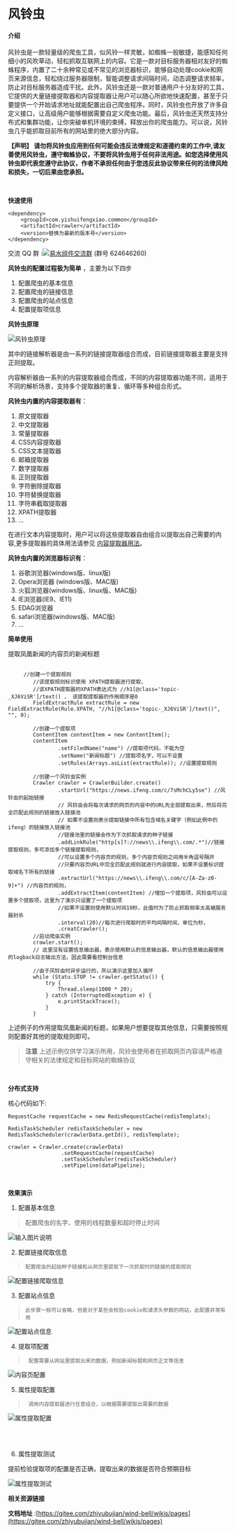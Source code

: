 # 风铃虫

#### 介绍
风铃虫是一款轻量级的爬虫工具，似风铃一样灵敏，如蜘蛛一般敏捷，能感知任何细小的风吹草动，轻松抓取互联网上的内容。它是一款对目标服务器相对友好的蜘蛛程序，内置了二十余种常见或不常见的浏览器标识，能够自动处理cookie和网页来源信息，轻松绕过服务器限制，智能调整请求间隔时间，动态调整请求频率，防止对目标服务器造成干扰。此外，风铃虫还是一款对普通用户十分友好的工具，它提供的大量链接提取器和内容提取器让用户可以随心所欲地快速配置，甚至于只要提供一个开始请求地址就能配置出自己爬虫程序。同时，风铃虫也开放了许多自定义接口，让高级用户能够根据需要自定义爬虫功能。最后，风铃虫还天然支持分布式和集群功能，让你突破单机环境的束缚，释放出你的爬虫能力。可以说，风铃虫几乎能抓取目前所有的网站里的绝大部分内容。

**【声明】
请勿将风铃虫应用到任何可能会违反法律规定和道德约束的工作中,请友善使用风铃虫，遵守蜘蛛协议，不要将风铃虫用于任何非法用途。如您选择使用风铃虫即代表您遵守此协议，作者不承担任何由于您违反此协议带来任何的法律风险和损失，一切后果由您承担。**

<br/>

**快速使用**


```
<dependency>
    <groupId>com.yishuifengxiao.common</groupId>
    <artifactId>crawler</artifactId>
    <version>替换为最新的版本号</version>
</dependency>
```


交流 QQ 群 :<a target="_blank" href="//shang.qq.com/wpa/qunwpa?idkey=a81681f687ced1bf514d6226d00463798cefc0a9559fc7d34f1e17e719ca8573"><img border="0" src="//pub.idqqimg.com/wpa/images/group.png" alt="易水组件交流群" title="易水组件交流群"></a> (群号 624646260)

 **风铃虫的配置过程极为简单** ，主要为以下四步

1. 配置爬虫的基本信息
1. 配置爬虫的链接信息
1. 配置爬虫的站点信息
1. 配置提取项信息


 **风铃虫原理** 

![风铃虫原理](https://images.gitee.com/uploads/images/2019/1208/213313_eb03a944_400404.png "原理图.png")

其中的链接解析器是由一系列的链接提取器组合而成，目前链接提取器主要是支持正则提取。

内容解析器由一系列的内容提取器组合而成，不同的内容提取器功能不同，适用于不同的解析场景，支持多个提取器的重复、循环等多种组合形式。

**风铃虫内置的内容提取器有**：
1. 原文提取器
2. 中文提取器
3. 常量提取器
4. CSS内容提取器
5. CSS文本提取器
6. 邮箱提取器
7. 数字提取器
8. 正则提取器
9. 字符删除提取器
10. 字符替换提取器
11. 字符串截取提取器
12. XPATH提取器
13. ...
 
在进行文本内容提取时，用户可以将这些提取器自由组合以提取出自己需要的内容,更多提取器的具体用法请参见 [内容提取器用法](https://gitee.com/zhiyubujian/wind-bell/wikis/%E6%88%AA%E5%8F%96%E6%8F%90%E5%8F%96%E5%99%A8?sort_id=1783680)。

**风铃虫内置的浏览器标识有**：
1. 谷歌浏览器(windows版、linux版)
2. Opera浏览器 (windows版、MAC版)
3. 火狐浏览器(windows版、linux版、MAC版)
4. IE浏览器(IE9、IE11)
5. EDAG浏览器
6. safari浏览器(windows版、MAC版)
8. ...

**简单使用**

提取凤凰新闻的内容页的新闻标题

```

     //创建一个提取规则
        //该提取规则标识使用 XPATH提取器进行提取，
        //该XPATH提取器的XPATH表达式为 //h1[@class='topic-_XJ6ViSR']/text() ， 该提取提取器的作用顺序是0
        FieldExtractRule extractRule = new FieldExtractRule(Rule.XPATH, "//h1[@class='topic-_XJ6ViSR']/text()", "", 0);

        //创建一个提取项
        ContentItem contentItem = new ContentItem();
        contentItem
                .setFiledName("name") //提取项代码，不能为空
                .setName("新闻标题") //提取项名字，可以不设置
                .setRules(Arrays.asList(extractRule)); //设置提取规则

        //创建一个风铃虫实例
        Crawler crawler = CrawlerBuilder.create()
                .startUrl("https://news.ifeng.com/c/7sMchCLy5se") //风铃虫的起始链接
                // 风铃虫会将每次请求的网页的内容中的URL先全部提取出来，然后将完全匹配此规则的链接放入链接池
                // 如果不设置则表示提取链接中所有包含域名关键字（例如此例中的ifeng）的链接放入链接池
                //链接池里的链接会作为下次抓取请求的种子链接
                .addLinkRule("http[s]?://news\\.ifeng\\.com/.*")//链接提取规则，多可添加多个链接提取规则，
                //可以设置多个内容页的规则，多个内容页规则之间用半角逗号隔开
                //只要内容页URL中完全匹配此规则就进行内容提取，如果不设置标识提取域名下所有的链接
                .extractUrl("https://news\\.ifeng\\.com/c/[A-Za-z0-9]+") //内容页的规则，
                .addExtractItem(contentItem) //增加一个提取项，风铃虫可以设置多个提取项，这里为了演示只设置了一个提取项
                //如果不设置则使用默认时间10秒，此值时为了防止抓取频率太高被服务器封杀
                .interval(20)//每次进行爬取时的平均间隔时间，单位为秒，
                .creatCrawler();
        //启动爬虫实例
        crawler.start();
        // 这里没有设置信息输出器，表示使用默认的信息输出器，默认的信息输出器使用的logback日志输出方法，因此需要看控制台信息

        //由于风铃虫时异步运行的，所以演示这里加入循环
        while (Statu.STOP != crawler.getStatu()) {
            try {
                Thread.sleep(1000 * 20);
            } catch (InterruptedException e) {
                e.printStackTrace();
            }
        }
```


上述例子的作用提取凤凰新闻的标题，如果用户想要提取其他信息，只需要按照规则配置好其他的提取规则即可。

>  **注意** 上述示例仅供学习演示所用，风铃虫使用者在抓取网页内容请严格遵守相关的法律规定和目标网站的蜘蛛协议

<br/>

**分布式支持**

核心代码如下:


```
RequestCache requestCache = new RedisRequestCache(redisTemplate);

RedisTaskScheduler redisTaskScheduler = new RedisTaskScheduler(crawlerData.getId(), redisTemplate);

crawler = Crawler.create(crawlerData)
                 .setRequestCache(requestCache)
                 .setTaskScheduler(redisTaskScheduler)
                 .setPipeline(dataPipeline);
```
<br/>

 **效果演示** 






1. 配置基本信息

>   配置爬虫的名字、使用的线程数量和超时停止时间

![输入图片说明](https://images.gitee.com/uploads/images/2019/1207/221953_91be5498_400404.png "配置基本信息.png")

2. 配置链接爬取信息

>     配置爬虫的起始种子链接和从网页里提取下一次抓取时的链接的提取规则

![配置链接爬取信息](https://images.gitee.com/uploads/images/2019/1202/155432_8ab363a8_400404.png "配置链接爬取信息.png")

3. 配置站点信息

>     此步骤一般可以省略，但是对于某些会校验cookie和请求头参数的网站，此配置非常有用

![配置站点信息](https://images.gitee.com/uploads/images/2019/1202/155457_d4bf6e93_400404.png "配置站点信息.png")

4. 提取项配置

>      配置需要从网站里提取出来的数据，例如新闻标题和网页正文等信息 

![内容页配置](https://images.gitee.com/uploads/images/2019/1202/155524_c5e82fd9_400404.png "内容页配置.png")

5. 属性提取配置

>      调用内容提取器进行任意组合，以根据需要提取出需要的数据

![属性提取配置](https://images.gitee.com/uploads/images/2019/1202/155554_15b869ae_400404.png "属性提取配置.png")

<br/><br/>

6. 属性提取测试

提前检验提取项的配置是否正确，提取出来的数据是否符合预期目标

![属性提取测试](https://images.gitee.com/uploads/images/2019/1209/163652_596bab35_400404.png "提取测试.png")

 **相关资源链接** 

 **文档地址** :[https://gitee.com/zhiyubujian/wind-bell/wikis/pages](https://gitee.com/zhiyubujian/wind-bell/wikis/pages)